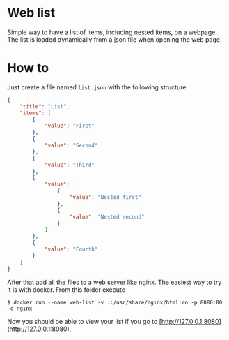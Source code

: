 # Web list
Simple way to have a list of items, including nested items, on a webpage.
The list is loaded dynamically from a json file when opening the web page.

# How to
Just create a file named `list.json` with the following structure

```json
{
    "title": "List",
    "items": [
        {
            "value": "First"
        },
        {
            "value": "Second"
        },
        {
            "value": "Third"
        },
        {
            "value": [
                {
                    "value": "Nested first"
                },
                {
                    "value": "Nested second"
                }
            ]
        },
        {
            "value": "Fourth"
        }
    ]
}
```

After that add all the files to a web server like nginx. The easiest way to try it is with docker. From this folder execute

```$ docker run --name web-list -v .:/usr/share/nginx/html:ro -p 8080:80 -d nginx```

Now you should be able to view your list if you go to [http://127.0.0.1:8080](http://127.0.0.1:8080).

